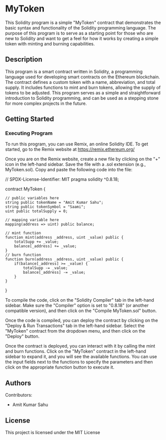 

# MyToken 

This Solidity program is a simple "MyToken" contract that demonstrates the basic syntax and functionality of the Solidity programming language. The purpose of this program is to serve as a starting point for those who are new to Solidity and want to get a feel for how it works by creating a simple token with minting and burning capabilities.

## Description

This program is a smart contract written in Solidity, a programming language used for developing smart contracts on the Ethereum blockchain. The contract defines a custom token with a name, abbreviation, and total supply. It includes functions to mint and burn tokens, allowing the supply of tokens to be adjusted. This program serves as a simple and straightforward introduction to Solidity programming, and can be used as a stepping stone for more complex projects in the future.

## Getting Started

### Executing Program

To run this program, you can use Remix, an online Solidity IDE. To get started, go to the Remix website at https://remix.ethereum.org/

Once you are on the Remix website, create a new file by clicking on the "+" icon in the left-hand sidebar. Save the file with a .sol extension (e.g., MyToken.sol). Copy and paste the following code into the file:



// SPDX-License-Identifier: MIT
pragma solidity ^0.8.18;

contract MyToken {

    // public variables here
    string public tokenName = "Amit Kumar Sahu";
    string public tokenSymbol = "Saami";
    uint public totalSupply = 0;
    
    // mapping variable here
    mapping(address => uint) public balance; 
    
    // mint function
    function mint(address _address, uint _value) public {
        totalSupp += _value;
        balance[_address] += _value;
    }
    // burn function
    function burn(address _address, uint _value) public {
        if(balance[_address] >= _value) {
            totalSupp -= _value;
            balance[_address] -= _value;
        }
    }
}

To compile the code, click on the "Solidity Compiler" tab in the left-hand sidebar. Make sure the "Compiler" option is set to "0.8.18" (or another compatible version), and then click on the "Compile MyToken.sol" button.

Once the code is compiled, you can deploy the contract by clicking on the "Deploy & Run Transactions" tab in the left-hand sidebar. Select the "MyToken" contract from the dropdown menu, and then click on the "Deploy" button.

Once the contract is deployed, you can interact with it by calling the mint and burn functions. Click on the "MyToken" contract in the left-hand sidebar to expand it, and you will see the available functions. You can use the input fields next to the functions to specify the parameters and then click on the appropriate function button to execute it.

## Authors

Contributors:
- Amit Kumar Sahu  
  

## License

This project is licensed under the MIT License 




